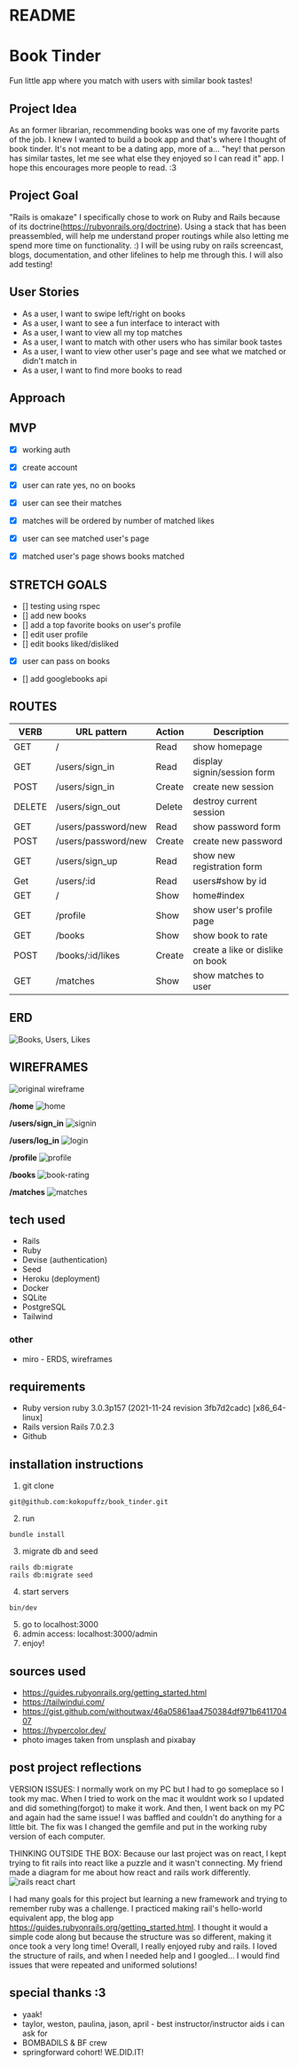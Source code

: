 # README
# Book Tinder
Fun little app where you match with users with similar book tastes! 

## Project Idea
As an former librarian, recommending books was one of my favorite parts of the job. I knew I wanted to build a book app and that's where I thought of book tinder. It's not meant to be a dating app, more of a... "hey! that person has similar tastes, let me see what else they enjoyed so I can read it" app. I hope this encourages more people to read. :3 

## Project Goal
"Rails is omakaze"
I specifically chose to work on Ruby and Rails because of its doctrine(https://rubyonrails.org/doctrine). Using a stack that has been preassembled, will help me understand proper routings while also letting me spend more time on functionality. :)  I will be using ruby on rails screencast, blogs, documentation, and other lifelines to help me through this.  I will also add testing!

 
## User Stories
- As a user, I want to swipe left/right on books
- As a user, I want to see a fun interface to interact with
- As a user, I want to view all my top matches
- As a user, I want to match with other users who has similar book tastes 
- As a user, I want to view other user's page and see what we matched or didn't match in
- As a user, I want to find more books to read


## Approach



## MVP
- [x] working auth
- [x] create account
- [x] user can rate yes, no on books
- [x] user can see their matches
- [x] matches will be ordered by number of matched likes
- [x] user can see matched user's page
- [x] matched user's page shows books matched


## STRETCH GOALS
- [] testing using rspec
- [] add new books
- [] add a top favorite books on user's profile
- [] edit user profile
- [] edit books liked/disliked
- [x] user can pass on books
- [] add googlebooks api


## ROUTES

| VERB | URL pattern | Action | Description |
|------|-------------|--------|-------------|
| GET  | / | Read   | show homepage |
| GET | /users/sign_in | Read   | display signin/session form |
| POST | /users/sign_in | Create  | create new session |
| DELETE | /users/sign_out | Delete  | destroy current session |
| GET | /users/password/new | Read  | show password form |
| POST | /users/password/new | Create  | create new password |
| GET | /users/sign_up | Read  | show new registration form |
| Get | /users/:id | Read  | users#show by id |
| GET | / | Show  | home#index |
| GET | /profile | Show  | show user's profile page |
| GET | /books | Show  | show book to rate |
| POST | /books/:id/likes | Create  | create a like or dislike on book |
| GET | /matches | Show  | show matches to user |

## ERD
![Books, Users, Likes](https://cdn.discordapp.com/attachments/829614700815319060/963324133721116692/erds.PNG)

## WIREFRAMES
![original wireframe](https://cdn.discordapp.com/attachments/829614700815319060/963335257346703380/wireframes-flowchart.PNG)


**/home**
![home](https://cdn.discordapp.com/attachments/829614700815319060/965471502780747786/home.PNG)

**/users/sign_in**
![signin](https://cdn.discordapp.com/attachments/829614700815319060/965471503594446848/si.PNG)

**/users/log_in**
![login](https://cdn.discordapp.com/attachments/829614700815319060/965471503858671656/su.PNG)

**/profile**
![profile](https://cdn.discordapp.com/attachments/829614700815319060/965471503091118080/pro.PNG)

**/books**
![book-rating](https://cdn.discordapp.com/attachments/829614700815319060/965471503359569970/rate.PNG)

**/matches**
![matches](https://cdn.discordapp.com/attachments/829614700815319060/965471813624815636/mat.PNG)


## tech used
- Rails
- Ruby 
- Devise (authentication)
- Seed 
- Heroku (deployment)
- Docker 
- SQLite
- PostgreSQL
- Tailwind

### other
- miro - ERDS, wireframes

## requirements
* Ruby version
  ruby 3.0.3p157 (2021-11-24 revision 3fb7d2cadc) [x86_64-linux]
* Rails version
  Rails 7.0.2.3
* Github

## installation instructions
1. git clone
```
git@github.com:kokopuffz/book_tinder.git
```
2. run 
```
bundle install
```
3. migrate db and seed
``` 
rails db:migrate 
rails db:migrate seed
```
4. start servers
```
bin/dev
```
5. go to localhost:3000
6. admin access: localhost:3000/admin
7. enjoy!


## sources used
- https://guides.rubyonrails.org/getting_started.html
- https://tailwindui.com/
- https://gist.github.com/withoutwax/46a05861aa4750384df971b641170407
- https://hypercolor.dev/
- photo images taken from unsplash and pixabay

## post project reflections

VERSION ISSUES:
I normally work on my PC but I had to go someplace so I took my mac. When I tried to work on the mac it wouldnt work so I updated and did something(forgot) to make it work.  And then, I went back on my PC and again had the same issue!  I was baffled and couldn't do anything for a little bit. The fix was I changed the gemfile and put in the working ruby version of each computer. 

THINKING OUTSIDE THE BOX:
Because our last project was on react, I kept trying to fit rails into react like a puzzle and it wasn't connecting. My friend made a diagram for me about how react and rails work differently. 
![rails react chart](https://cdn.discordapp.com/attachments/829614700815319060/963937884363177994/mentalmodel.PNG)

I had many goals for this project but learning a new framework and trying to remember ruby was a challenge. I practiced making rail's hello-world equivalent app, the blog  app https://guides.rubyonrails.org/getting_started.html. I thought it would a simple code along but because the structure was so different, making it once took a very long time! Overall, I really enjoyed ruby and rails. I loved the structure of rails, and when I needed help and I googled... I would find issues that were repeated and uniformed solutions!

## special thanks :3 
- yaak!
- taylor, weston, paulina, jason, april - best instructor/instructor aids i can ask for
- BOMBADILS & BF crew
- springforward cohort! WE.DID.IT!

